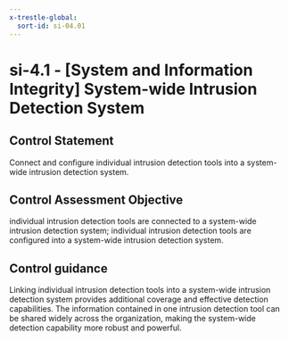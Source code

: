 ```yaml
---
x-trestle-global:
  sort-id: si-04.01
---
```


# si-4.1 - \[System and Information Integrity\] System-wide Intrusion Detection System

## Control Statement

Connect and configure individual intrusion detection tools into a system-wide intrusion detection system.

## Control Assessment Objective

individual intrusion detection tools are connected to a system-wide intrusion detection system;
individual intrusion detection tools are configured into a system-wide intrusion detection system.

## Control guidance

Linking individual intrusion detection tools into a system-wide intrusion detection system provides additional coverage and effective detection capabilities. The information contained in one intrusion detection tool can be shared widely across the organization, making the system-wide detection capability more robust and powerful.
